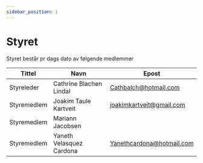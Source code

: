 ```yaml
---
sidebar_position: 1
---
```


# Styret
Styret består pr dags dato av følgende medlemmer

| Tittel      | Navn     | Epost                    |
|-------------|----------|--------------------------|
| Styreleder  | Cathrine Blachen Lindal |   Cathbalch@hotmail.com  |
| Styremedlem | Joakim Taule Kartveit   | joakimkartveit@gmail.com |
| Styremedlem | Mariann Jacobsen  |  |
Styremedlem | Yaneth Velasquez  Cardona  | Yanethcardona@hotmail.com |
